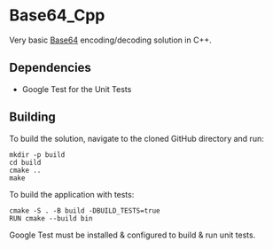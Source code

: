 # Base64_Cpp

Very basic [Base64](https://en.wikipedia.org/wiki/Base64) encoding/decoding solution in C++.

## Dependencies

- Google Test for the Unit Tests

## Building

To build the solution, navigate to the cloned GitHub directory and run:

```
mkdir -p build
cd build
cmake ..
make
```

To build the application with tests:

```
cmake -S . -B build -DBUILD_TESTS=true
RUN cmake --build bin
```

Google Test must be installed & configured to build & run unit tests.
